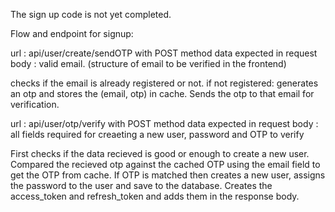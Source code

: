 The sign up code is not yet completed.

Flow and endpoint for signup:

url : api/user/create/sendOTP  with POST method
data expected in request body : valid email. (structure of email to be verified in the frontend)

checks if the email is already registered or not.
if not registered:
  generates an otp and stores the (email, otp) in cache.
  Sends the otp to that email for verification.



url : api/user/otp/verify  with POST method
data expected in request body : all fields required for creaeting a new user, password and OTP to verify

First checks if the data recieved is good or enough to create a new user.
Compared the recieved otp against the cached OTP using the email field to get the OTP from cache.
If OTP is matched then creates a new user, assigns the password to the user and save to the database.
Creates the access_token and refresh_token and adds them in the response body.
